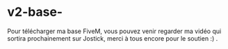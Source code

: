 # v2-base-
Pour télécharger ma base FiveM, vous pouvez venir regarder ma vidéo qui sortira prochainement sur Jostick, merci à tous encore pour le soutien :) .
